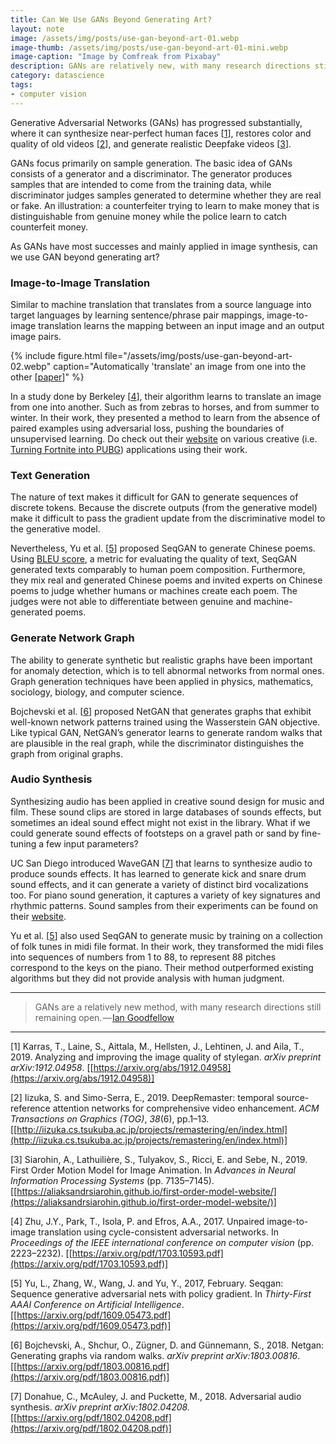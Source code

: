 ```yaml
---
title: Can We Use GANs Beyond Generating Art?
layout: note
image: /assets/img/posts/use-gan-beyond-art-01.webp
image-thumb: /assets/img/posts/use-gan-beyond-art-01-mini.webp
image-caption: "Image by Comfreak from Pixabay"
description: GANs are relatively new, with many research directions still remaining open.
category: datascience
tags:
- computer vision
---
```


Generative Adversarial Networks (GANs) has progressed substantially, where it can synthesize near-perfect human faces [[1](https://arxiv.org/abs/1912.04958)], restores color and quality of old videos [[2](http://iizuka.cs.tsukuba.ac.jp/projects/remastering/en/index.html)], and generate realistic Deepfake videos [[3](https://aliaksandrsiarohin.github.io/first-order-model-website/)].

GANs focus primarily on sample generation. The basic idea of GANs consists of a generator and a discriminator. The generator produces samples that are intended to come from the training data, while discriminator judges samples generated to determine whether they are real or fake. An illustration: a counterfeiter trying to learn to make money that is distinguishable from genuine money while the police learn to catch counterfeit money.

As GANs have most successes and mainly applied in image synthesis, can we use GAN beyond generating art?

### Image-to-Image Translation

Similar to machine translation that translates from a source language into target languages by learning sentence/phrase pair mappings, image-to-image translation learns the mapping between an input image and an output image pairs.

{% include figure.html
  file="/assets/img/posts/use-gan-beyond-art-02.webp"
  caption="Automatically 'translate' an image from one into the other [[paper](https://arxiv.org/pdf/1703.10593.pdf)]"
%}

In a study done by Berkeley [[4](https://arxiv.org/pdf/1703.10593.pdf)], their algorithm learns to translate an image from one into another. Such as from zebras to horses, and from summer to winter. In their work, they presented a method to learn from the absence of paired examples using adversarial loss, pushing the boundaries of unsupervised learning. Do check out their [website](https://junyanz.github.io/CycleGAN/) on various creative (i.e. [Turning Fortnite into PUBG](https://towardsdatascience.com/turning-fortnite-into-pubg-with-deep-learning-cyclegan-2f9d339dcdb0)) applications using their work.

### Text Generation

The nature of text makes it difficult for GAN to generate sequences of discrete tokens. Because the discrete outputs (from the generative model) make it difficult to pass the gradient update from the discriminative model to the generative model.

Nevertheless, Yu et al. [[5](https://arxiv.org/pdf/1609.05473.pdf)] proposed SeqGAN to generate Chinese poems. Using [BLEU score](https://en.wikipedia.org/wiki/BLEU), a metric for evaluating the quality of text, SeqGAN generated texts comparably to human poem composition. Furthermore, they mix real and generated Chinese poems and invited experts on Chinese poems to judge whether humans or machines create each poem. The judges were not able to differentiate between genuine and machine-generated poems.

### Generate Network Graph

The ability to generate synthetic but realistic graphs have been important for anomaly detection, which is to tell abnormal networks from normal ones. Graph generation techniques have been applied in physics, mathematics, sociology, biology, and computer science.

Bojchevski et al. [[6](https://arxiv.org/pdf/1803.00816.pdf)] proposed NetGAN that generates graphs that exhibit well-known network patterns trained using the Wasserstein GAN objective. Like typical GAN, NetGAN’s generator learns to generate random walks that are plausible in the real graph, while the discriminator distinguishes the graph from original graphs.

### Audio Synthesis

Synthesizing audio has been applied in creative sound design for music and film. These sound clips are stored in large databases of sounds effects, but sometimes an ideal sound effect might not exist in the library. What if we could generate sound effects of footsteps on a gravel path or sand by fine-tuning a few input parameters?

UC San Diego introduced WaveGAN [[7](https://arxiv.org/pdf/1802.04208.pdf)] that learns to synthesize audio to produce sounds effects. It has learned to generate kick and snare drum sound effects, and it can generate a variety of distinct bird vocalizations too. For piano sound generation, it captures a variety of key signatures and rhythmic patterns. Sound samples from their experiments can be found on their [website](https://chrisdonahue.com/wavegan_examples/).

Yu et al. [[5](https://arxiv.org/pdf/1609.05473.pdf)] also used SeqGAN to generate music by training on a collection of folk tunes in midi file format. In their work, they transformed the midi files into sequences of numbers from 1 to 88, to represent 88 pitches correspond to the keys on the piano. Their method outperformed existing algorithms but they did not provide analysis with human judgment.

----------

> GANs are a relatively new method, with many research directions still remaining open. — [Ian Goodfellow](https://arxiv.org/abs/1701.00160)

----------

[1] Karras, T., Laine, S., Aittala, M., Hellsten, J., Lehtinen, J. and Aila, T., 2019. Analyzing and improving the image quality of stylegan. _arXiv preprint arXiv:1912.04958_. [[https://arxiv.org/abs/1912.04958](https://arxiv.org/abs/1912.04958)]

[2] Iizuka, S. and Simo-Serra, E., 2019. DeepRemaster: temporal source-reference attention networks for comprehensive video enhancement. _ACM Transactions on Graphics (TOG)_, _38_(6), pp.1–13. [[http://iizuka.cs.tsukuba.ac.jp/projects/remastering/en/index.html](http://iizuka.cs.tsukuba.ac.jp/projects/remastering/en/index.html)]

[3] Siarohin, A., Lathuilière, S., Tulyakov, S., Ricci, E. and Sebe, N., 2019. First Order Motion Model for Image Animation. In _Advances in Neural Information Processing Systems_ (pp. 7135–7145).[[https://aliaksandrsiarohin.github.io/first-order-model-website/](https://aliaksandrsiarohin.github.io/first-order-model-website/)]

[4] Zhu, J.Y., Park, T., Isola, P. and Efros, A.A., 2017. Unpaired image-to-image translation using cycle-consistent adversarial networks. In _Proceedings of the IEEE international conference on computer vision_ (pp. 2223–2232). [[https://arxiv.org/pdf/1703.10593.pdf](https://arxiv.org/pdf/1703.10593.pdf)]

[5] Yu, L., Zhang, W., Wang, J. and Yu, Y., 2017, February. Seqgan: Sequence generative adversarial nets with policy gradient. In _Thirty-First AAAI Conference on Artificial Intelligence_. [[https://arxiv.org/pdf/1609.05473.pdf](https://arxiv.org/pdf/1609.05473.pdf)]

[6] Bojchevski, A., Shchur, O., Zügner, D. and Günnemann, S., 2018. Netgan: Generating graphs via random walks. _arXiv preprint arXiv:1803.00816_. [[https://arxiv.org/pdf/1803.00816.pdf](https://arxiv.org/pdf/1803.00816.pdf)]

[7] Donahue, C., McAuley, J. and Puckette, M., 2018. Adversarial audio synthesis. _arXiv preprint arXiv:1802.04208._ [[https://arxiv.org/pdf/1802.04208.pdf](https://arxiv.org/pdf/1802.04208.pdf)]
